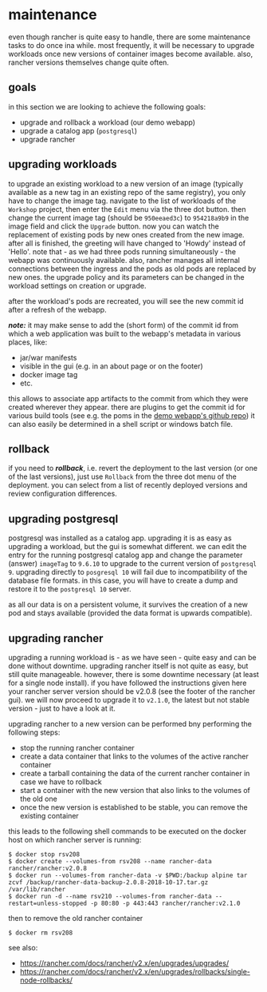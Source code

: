 
maintenance
===========

even though rancher is quite easy to handle, there are some maintenance tasks to do once ina while.
most frequently, it will be necessary to upgrade workloads once new versions of container images become available.
also, rancher versions themselves change quite often.

goals
-----

in this section we are looking to achieve the following goals:

* upgrade and rollback a workload (our demo webapp)
* upgrade a catalog app (`postgresql`)
* upgrade rancher

upgrading workloads
-------------------

to upgrade an existing workload to a new version of an image (typically available
as a new tag in an existing repo of the same registry), you only have to change the image
tag. navigate to the list of workloads of the `Workshop` project, then enter the `Edit` menu
via the three dot button. then change the current image tag (should be `950eeaed3c`) to `954218a9b9` in the
image field and click the `Upgrade` button. now you can watch the replacement of existing
pods by new ones created from the new image. after all is finished, the greeting will have
changed to 'Howdy' instead of 'Hello'. note that - as we had three pods running
simultaneously - the webapp was continuously available. also, rancher manages all internal
connections between the ingress and the pods as old pods are replaced by new ones. the upgrade
policy and its parameters can be changed in the workload settings on creation or upgrade.

after the workload's pods are recreated, you will see the new commit id after a refresh of the webapp.

***note:*** it may make sense to add the (short form) of the commit id from which a web application was built
to the webapp's metadata in various places, like:

* jar/war manifests
* visible in the gui (e.g. in an about page or on the footer)
* docker image tag
* etc.

this allows to associate app artifacts to the commit from which they were created wherever they appear.
there are plugins to get the commit id for various build tools
(see e.g. the poms in the [demo webapp's github repo](https://github.com/Remigius2011/webapp-hello-java))
it can also easily be determined in a shell script or windows batch file.

rollback
--------

if you need to ***rollback***, i.e. revert the deployment to the last version (or one of the last versions), just use `Rollback` from
the three dot menu of the deployment. you can select from a list of recently deployed versions and review configuration differences.

upgrading postgresql
--------------------

postgresql was installed as a catalog app. upgrading it is as easy as upgrading a workload, but
the gui is somewhat different. we can edit the entry for the running postgresql catalog app
and change the parameter (answer) `imageTag` to `9.6.10` to upgrade to the current version of `postgresql 9`.
upgrading directly to `posgresql 10` will fail due to incompatibility of the database file formats. in this case,
you will have to create a dump and restore it to the `postgresql 10` server.

as all our data is on a persistent volume, it survives the creation of a new pod and stays available
(provided the data format is upwards compatible).

upgrading rancher
-----------------

upgrading a running workload is - as we have seen - quite easy and can be done without downtime. upgrading
rancher itself is not quite as easy, but still quite manageable. however, there is some downtime necessary
(at least for a single node install). if you have followed the instructions given
here your rancher server version should be v2.0.8 (see the footer of the rancher gui). we will now proceed
to upgrade it to `v2.1.0`, the latest but not stable version - just to have a look at it.

upgrading rancher to a new version can be performed bny performing the following steps:

* stop the running rancher container
* create a data container that links to the volumes of the active rancher container
* create a tarball containing the data of the current rancher container in case we have to rollback
* start a container with the new version that also links to the volumes of the old one
* once the new version is established to be stable, you can remove the existing container

this leads to the following shell commands to be executed on the docker host on which rancher server is running:

```
$ docker stop rsv208
$ docker create --volumes-from rsv208 --name rancher-data rancher/rancher:v2.0.8
$ docker run --volumes-from rancher-data -v $PWD:/backup alpine tar zcvf /backup/rancher-data-backup-2.0.8-2018-10-17.tar.gz /var/lib/rancher
$ docker run -d --name rsv210 --volumes-from rancher-data --restart=unless-stopped -p 80:80 -p 443:443 rancher/rancher:v2.1.0
```

then to remove the old rancher container

```
$ docker rm rsv208
```

see also:

* https://rancher.com/docs/rancher/v2.x/en/upgrades/upgrades/
* https://rancher.com/docs/rancher/v2.x/en/upgrades/rollbacks/single-node-rollbacks/

